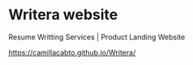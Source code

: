 # Writera website
Resume Writting Services | Product Landing Website

https://camillacabto.github.io/Writera/
